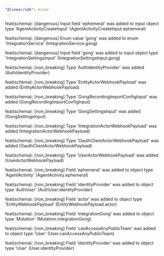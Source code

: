 ```yaml
---
"@linear/sdk": minor
---
```



feat(schema): [dangerous] Input field 'ephemeral' was added to input object type 'AgentActivityCreateInput' (AgentActivityCreateInput.ephemeral)

feat(schema): [dangerous] Enum value 'gong' was added to enum 'IntegrationService' (IntegrationService.gong)

feat(schema): [dangerous] Input field 'gong' was added to input object type 'IntegrationSettingsInput' (IntegrationSettingsInput.gong)

feat(schema): [non_breaking] Type 'AuthIdentityProvider' was added (AuthIdentityProvider)

feat(schema): [non_breaking] Type 'EntityActorWebhookPayload' was added (EntityActorWebhookPayload)

feat(schema): [non_breaking] Type 'GongRecordingImportConfigInput' was added (GongRecordingImportConfigInput)

feat(schema): [non_breaking] Type 'GongSettingsInput' was added (GongSettingsInput)

feat(schema): [non_breaking] Type 'IntegrationActorWebhookPayload' was added (IntegrationActorWebhookPayload)

feat(schema): [non_breaking] Type 'OauthClientActorWebhookPayload' was added (OauthClientActorWebhookPayload)

feat(schema): [non_breaking] Type 'UserActorWebhookPayload' was added (UserActorWebhookPayload)

feat(schema): [non_breaking] Field 'ephemeral' was added to object type 'AgentActivity' (AgentActivity.ephemeral)

feat(schema): [non_breaking] Field 'identityProvider' was added to object type 'AuthUser' (AuthUser.identityProvider)

feat(schema): [non_breaking] Field 'actor' was added to object type 'EntityWebhookPayload' (EntityWebhookPayload.actor)

feat(schema): [non_breaking] Field 'integrationGong' was added to object type 'Mutation' (Mutation.integrationGong)

feat(schema): [non_breaking] Field 'canAccessAnyPublicTeam' was added to object type 'User' (User.canAccessAnyPublicTeam)

feat(schema): [non_breaking] Field 'identityProvider' was added to object type 'User' (User.identityProvider)